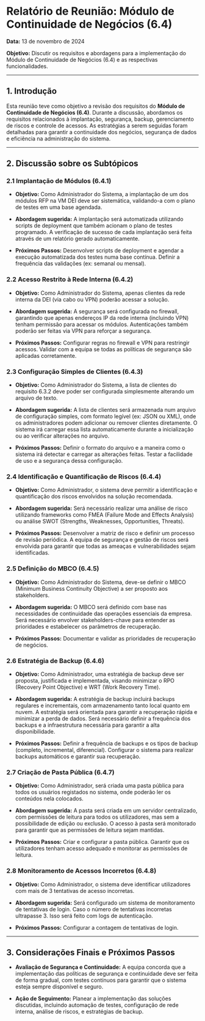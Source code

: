 ﻿# Relatório de Reunião: Módulo de Continuidade de Negócios (6.4)

**Data:** 13 de novembro de 2024  

**Objetivo:** Discutir os requisitos e abordagens para a implementação do Módulo de Continuidade de Negócios (6.4) e as respectivas funcionalidades.

---

## 1. Introdução

Esta reunião teve como objetivo a revisão dos requisitos do **Módulo de Continuidade de Negócios (6.4)**. Durante a discussão, abordamos os requisitos relacionados à implantação, segurança, backup, gerenciamento de riscos e controle de acessos. As estratégias a serem seguidas foram detalhadas para garantir a continuidade dos negócios, segurança de dados e eficiência na administração do sistema.

---

## 2. Discussão sobre os Subtópicos

### 2.1 Implantação de Módulos (6.4.1)

- **Objetivo:** Como Administrador do Sistema, a implantação de um dos módulos RFP na VM DEI deve ser sistemática, validando-a com o plano de testes em uma base agendada.

- **Abordagem sugerida:** A implantação será automatizada utilizando scripts de deployment que também acionam o plano de testes programado. A verificação de sucesso de cada implantação será feita através de um relatório gerado automaticamente.

- **Próximos Passos:** Desenvolver scripts de deployment e agendar a execução automatizada dos testes numa base contínua. Definir a frequência das validações (ex: semanal ou mensal).

### 2.2 Acesso Restrito à Rede Interna (6.4.2)

- **Objetivo:** Como Administrador do Sistema, apenas clientes da rede interna da DEI (via cabo ou VPN) poderão acessar a solução.

- **Abordagem sugerida:** A segurança será configurada no firewall, garantindo que apenas endereços IP da rede interna (incluindo VPN) tenham permissão para acessar os módulos. Autenticações também poderão ser feitas via VPN para reforçar a segurança.

- **Próximos Passos:** Configurar regras no firewall e VPN para restringir acessos. Validar com a equipa se todas as políticas de segurança são aplicadas corretamente.

### 2.3 Configuração Simples de Clientes (6.4.3)

- **Objetivo:** Como Administrador do Sistema, a lista de clientes do requisito 6.3.2 deve poder ser configurada simplesmente alterando um arquivo de texto.

- **Abordagem sugerida:** A lista de clientes será armazenada num arquivo de configuração simples, com formato legível (ex: JSON ou XML), onde os administradores podem adicionar ou remover clientes diretamente. O sistema irá carregar essa lista automaticamente durante a inicialização ou ao verificar alterações no arquivo.

- **Próximos Passos:** Definir o formato do arquivo e a maneira como o sistema irá detectar e carregar as alterações feitas. Testar a facilidade de uso e a segurança dessa configuração.

### 2.4 Identificação e Quantificação de Riscos (6.4.4)

- **Objetivo:** Como Administrador, o sistema deve permitir a identificação e quantificação dos riscos envolvidos na solução recomendada.

- **Abordagem sugerida:** Será necessário realizar uma análise de risco utilizando frameworks como FMEA (Failure Mode and Effects Analysis) ou análise SWOT (Strengths, Weaknesses, Opportunities, Threats).
- **Próximos Passos:** Desenvolver a matriz de risco e definir um processo de revisão periódica. A equipa de segurança e gestão de riscos será envolvida para garantir que todas as ameaças e vulnerabilidades sejam identificadas.

### 2.5 Definição do MBCO (6.4.5)

- **Objetivo:** Como Administrador do Sistema, deve-se definir o MBCO (Minimum Business Continuity Objective) a ser proposto aos stakeholders.

- **Abordagem sugerida:** O MBCO será definido com base nas necessidades de continuidade das operações essenciais da empresa. Será necessário envolver stakeholders-chave para entender as prioridades e estabelecer os parâmetros de recuperação.

- **Próximos Passos:** Documentar e validar as prioridades de recuperação de negócios.

### 2.6 Estratégia de Backup (6.4.6)

- **Objetivo:** Como Administrador, uma estratégia de backup deve ser proposta, justificada e implementada, visando minimizar o RPO (Recovery Point Objective) e WRT (Work Recovery Time).

- **Abordagem sugerida:** A estratégia de backup incluirá backups regulares e incrementais, com armazenamento tanto local quanto em nuvem. A estratégia será orientada para garantir a recuperação rápida e minimizar a perda de dados. Será necessário definir a frequência dos backups e a infraestrutura necessária para garantir a alta disponibilidade.

- **Próximos Passos:** Definir a frequência de backups e os tipos de backup (completo, incremental, diferencial). Configurar o sistema para realizar backups automáticos e garantir sua recuperação.

### 2.7 Criação de Pasta Pública (6.4.7)

- **Objetivo:** Como Administrador, será criada uma pasta pública para todos os usuários registados no sistema, onde poderão ler os conteúdos nela colocados.

- **Abordagem sugerida:** A pasta será criada em um servidor centralizado, com permissões de leitura para todos os utilizadores, mas sem a possibilidade de edição ou exclusão. O acesso à pasta será monitorado para garantir que as permissões de leitura sejam mantidas.

- **Próximos Passos:** Criar e configurar a pasta pública. Garantir que os utilizadores tenham acesso adequado e monitorar as permissões de leitura.

### 2.8 Monitoramento de Acessos Incorretos (6.4.8)

- **Objetivo:** Como Administrador, o sistema deve identificar utilizadores com mais de 3 tentativas de acesso incorretas.

- **Abordagem sugerida:** Será configurado um sistema de monitoramento de tentativas de login. Caso o número de tentativas incorretas ultrapasse 3. Isso será feito com logs de autenticação.

- **Próximos Passos:** Configurar a contagem de tentativas de login.

---

## 3. Considerações Finais e Próximos Passos

- **Avaliação de Segurança e Continuidade:** A equipa concorda que a implementação das políticas de segurança e continuidade deve ser feita de forma gradual, com testes contínuos para garantir que o sistema esteja sempre disponível e seguro.

- **Ação de Seguimento:** Planear a implementação das soluções discutidas, incluindo automação de testes, configuração de rede interna, análise de riscos, e estratégias de backup.

